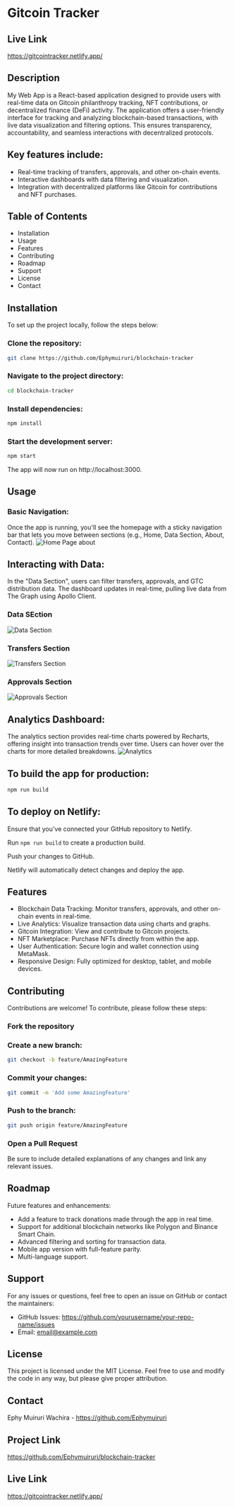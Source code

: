 
# Gitcoin Tracker
## Live Link
https://gitcointracker.netlify.app/

## Description

My Web App is a React-based application designed to provide users with real-time data on Gitcoin philanthropy tracking, NFT contributions, or decentralized finance (DeFi) activity. The application offers a user-friendly interface for tracking and analyzing blockchain-based transactions, with live data visualization and filtering options. This ensures transparency, accountability, and seamless interactions with decentralized protocols.

## Key features include:

- Real-time tracking of transfers, approvals, and other on-chain events.
- Interactive dashboards with data filtering and visualization.
- Integration with decentralized platforms like Gitcoin for contributions and NFT purchases.

## Table of Contents

- Installation
- Usage
- Features
- Contributing
- Roadmap
- Support
- License
- Contact

## Installation

To set up the project locally, follow the steps below:

### Clone the repository:

```bash
git clone https://github.com/Ephymuiruri/blockchain-tracker
```

### Navigate to the project directory:

```bash
cd blockchain-tracker
```

### Install dependencies:

```bash
npm install
```

### Start the development server:

```bash
npm start
```

The app will now run on http://localhost:3000.

## Usage

### Basic Navigation:
Once the app is running, you'll see the homepage with a sticky navigation bar that lets you move between sections (e.g., Home, Data Section, About, Contact).
![Home Page](./Home.png)
about
## Interacting with Data:
 In the "Data Section", users can filter transfers, approvals, and GTC distribution data. The dashboard updates in real-time, pulling live data from The Graph using Apollo Client.
 ### Data SEction
 ![Data Section](./Data.png)
 ### Transfers Section
 ![Transfers Section](./Transfers.png)
 ### Approvals Section
 ![Approvals Section](./Approvals.png)

## Analytics Dashboard:
 The analytics section provides real-time charts powered by Recharts, offering insight into transaction trends over time. Users can hover over the charts for more detailed breakdowns.
 ![Analytics](./Analytics.png)

## To build the app for production:

```bash
npm run build
```

## To deploy on Netlify:

Ensure that you’ve connected your GitHub repository to Netlify.

Run `npm run build` to create a production build.

Push your changes to GitHub.

Netlify will automatically detect changes and deploy the app.

## Features

- Blockchain Data Tracking: Monitor transfers, approvals, and other on-chain events in real-time.
- Live Analytics: Visualize transaction data using charts and graphs.
- Gitcoin Integration: View and contribute to Gitcoin projects.
- NFT Marketplace: Purchase NFTs directly from within the app.
- User Authentication: Secure login and wallet connection using MetaMask.
- Responsive Design: Fully optimized for desktop, tablet, and mobile devices.

## Contributing

Contributions are welcome! To contribute, please follow these steps:

### Fork the repository

### Create a new branch:

```bash
git checkout -b feature/AmazingFeature
```

### Commit your changes:

```bash
git commit -m 'Add some AmazingFeature'
```

### Push to the branch:

```bash
git push origin feature/AmazingFeature
```

### Open a Pull Request

Be sure to include detailed explanations of any changes and link any relevant issues.

## Roadmap

Future features and enhancements:

- Add a feature to track donations made through the app in real time.
- Support for additional blockchain networks like Polygon and Binance Smart Chain.
- Advanced filtering and sorting for transaction data.
- Mobile app version with full-feature parity.
- Multi-language support.

## Support

For any issues or questions, feel free to open an issue on GitHub or contact the maintainers:

- GitHub Issues: https://github.com/yourusername/your-repo-name/issues
- Email: email@example.com

## License

This project is licensed under the MIT License. Feel free to use and modify the code in any way, but please give proper attribution.

## Contact

Ephy Muiruri Wachira - https://github.com/Ephymuiruri

## Project Link

https://github.com/Ephymuiruri/blockchain-tracker

## Live Link
https://gitcointracker.netlify.app/
